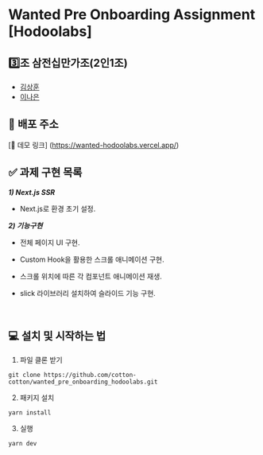 # Wanted Pre Onboarding Assignment [Hodoolabs]

## 3️⃣조 삼전십만가조(2인1조)

- [김상훈](https://github.com/Ho0on)
- [이나은](https://github.com/cotton-cotton)

## 🚀 배포 주소

[🔗 데모 링크] (https://wanted-hodoolabs.vercel.app/)


## ✅ 과제 구현 목록

**_1) Next.js SSR_**

- Next.js로 환경 초기 설정.

**_2) 기능구현_**

- 전체 페이지 UI 구현.
- Custom Hook을 활용한 스크롤 애니메이션 구현.
- 스크롤 위치에 따른 각 컴포넌트 애니메이션 재생.
- slick 라이브러리 설치하여 슬라이드 기능 구현.

  <br>
  

## 💻 설치 및 시작하는 법

1. 파일 클론 받기

```
git clone https://github.com/cotton-cotton/wanted_pre_onboarding_hodoolabs.git
```

2. 패키지 설치

```
yarn install
```

3. 실행

```
yarn dev
```

